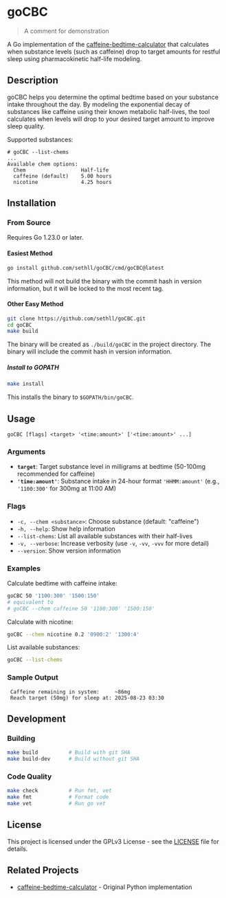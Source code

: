 # goCBC

> A comment for demonstration 

A Go implementation of the [caffeine-bedtime-calculator](https://github.com/sethll/caffeine-bedtime-calculator) that calculates when substance levels (such as caffeine) drop to target amounts for restful sleep using pharmacokinetic half-life modeling.

## Description

goCBC helps you determine the optimal bedtime based on your substance intake throughout the day. By modeling the exponential decay of substances like caffeine using their known metabolic half-lives, the tool calculates when levels will drop to your desired target amount to improve sleep quality.

Supported substances:

```
# goCBC --list-chems
...
Available chem options:
  Chem                  Half-life
  caffeine (default)    5.00 hours
  nicotine              4.25 hours
```

## Installation

### From Source

Requires Go 1.23.0 or later.

#### Easiest Method

```bash
go install github.com/sethll/goCBC/cmd/goCBC@latest
```

This method will not build the binary with the commit hash in version information, but it will be locked to the most recent tag. 

#### Other Easy Method

```bash
git clone https://github.com/sethll/goCBC.git
cd goCBC
make build
```

The binary will be created as `./build/goCBC` in the project directory. The binary will include the commit hash in version information. 

##### Install to GOPATH

```bash
make install
```

This installs the binary to `$GOPATH/bin/goCBC`.

## Usage

```
goCBC [flags] <target> '<time:amount>' ['<time:amount>' ...]
```

### Arguments

- **`target`**: Target substance level in milligrams at bedtime (50-100mg recommended for caffeine)
- **`'time:amount'`**: Substance intake in 24-hour format `'HHMM:amount'` (e.g., `'1100:300'` for 300mg at 11:00 AM)

### Flags

- `-c, --chem <substance>`: Choose substance (default: "caffeine")
- `-h, --help`: Show help information
- `--list-chems`: List all available substances with their half-lives
- `-v, --verbose`: Increase verbosity (use `-v`, `-vv`, `-vvv` for more detail)
- `--version`: Show version information 

### Examples

Calculate bedtime with caffeine intake:
```bash
goCBC 50 '1100:300' '1500:150'
# equivalent to 
# goCBC --chem caffeine 50 '1100:300' '1500:150'
```

Calculate with nicotine:
```bash
goCBC --chem nicotine 0.2 '0900:2' '1300:4'
```

List available substances:
```bash
goCBC --list-chems
```

### Sample Output

```
 Caffeine remaining in system:     ~86mg
 Reach target (50mg) for sleep at: 2025-08-23 03:30
```

## Development

### Building

```bash
make build          # Build with git SHA
make build-dev      # Build without git SHA
```

### Code Quality

```bash
make check          # Run fmt, vet 
make fmt            # Format code
make vet            # Run go vet
```

## License

This project is licensed under the GPLv3 License - see the [LICENSE](LICENSE) file for details.

## Related Projects

- [caffeine-bedtime-calculator](https://github.com/sethll/caffeine-bedtime-calculator) - Original Python implementation
